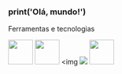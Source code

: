 ### print('Olá, mundo!')


Ferramentas e tecnologias

<img src="https://cdn.jsdelivr.net/gh/devicons/devicon/icons/python/python-original.svg" width="50" height="50"/>     <img src="https://cdn.jsdelivr.net/gh/devicons/devicon/icons/mysql/mysql-original-wordmark.svg" width="50" height="50"/>     <img 
            <img src="https://cdn.jsdelivr.net/gh/devicons/devicon/icons/pycharm/pycharm-original.svg" />
              <img src="https://cdn.jsdelivr.net/gh/devicons/devicon/icons/flask/flask-original-wordmark.svg" width="50" height="50"/>
                 

